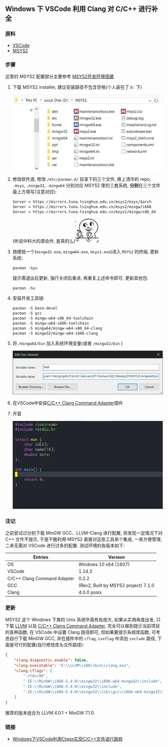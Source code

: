## Windows 下 VSCode 利用 Clang 对 C/C++ 进行补全

### 原料

- [VSCode](https://code.visualstudio.com/)
- [MSYS2](http://www.msys2.org/)

### 步骤

这里的 MSYS2 配置部分主要参考 [MSYS2开发环境搭建](http://blog.csdn.net/callinglove/article/details/48601775).

1. 下载 MSYS2 installer, 建议安装路径不包含空格(个人装在了 `D:` 下)
   <p align="center">
       <img src="img/msys-vscode-clang-01.png">
   </p>

1. 修改软件源, 修改 `/etc/pacman.d/` 目录下的三个文件, 换上清华的 repo,
   `.msys`, `.mingw32`, `.mingw64` 分别对应 MSYS2 里的三套系统,
   **分别**在三个文件最上方填写(注意对应):

   ```
   Server = https://mirrors.tuna.tsinghua.edu.cn/msys2/msys/$arch
   Server = https://mirrors.tuna.tsinghua.edu.cn/msys2/mingw/i686
   Server = https://mirrors.tuna.tsinghua.edu.cn/msys2/mingw/x86_64
   ```

   (听说中科大的源会炸, 是真的么)![](img/bqb-slap-table.jpg)

1. 随便挑一个(`mingw32.exe`, `mingw64.exe`, `msys2.exe`)进入 `MSYS2` 的终端,
   更新系统:

   ```
   pacman -Syu
   ```

   提示需退出后更新, 强行关闭后重进, 再重复上述命令即可.
   更新其他包:

   ```
   pacman -Su
   ```

1. 安装开发工具链:

   ```
   pacman -S base-devel
   pacman -S gcc
   pacman -S mingw-w64-x86_64-toolchain
   pacman -S mingw-w64-i686-toolchain
   pacman -S mingw64/mingw-w64-x86_64-clang
   pacman -S mingw32/mingw-w64-i686-clang
   ```

1. 将 `/mingw64/bin` 加入系统环境变量(或者 `/mingw32/bin` )
   <p align="center">
       <img src="img/msys-vscode-clang-02.png">
   </p>
1. 在VSCode中安装[C/C++ Clang Command Adapter](https://github.com/mitaki28/vscode-clang)插件
1. 开耍
   <p align="center">
       <img src="img/msys-vscode-clang-03.gif">
   </p>

### 注记

之前尝试过分别下载 MinGW GCC、LLVM-Clang 进行配置,
但发现一定情况下对 C++ 文件不提示, 于是干脆利用 MSYS2 直接对这些工具来个集成,
一来方便管理, 二来无需对 VSCode 进行过多的配置. 测试环境的各版本如下:

Entries                     | Version
------                      | ------
OS                          | Windows 10 x64 (1607)
VSCode                      | 1.14.2
C/C++ Clang Command Adapter | 0.2.2
GCC                         | (Rev2, Built by MSYS2 project) 7.1.0
Clang                       | 4.0.0 posix

### 更新

MSYS2 这个 Windows 下类的 Unix 系统毕竟有些庞大, 如果从实用角度出发,
只下载 [LLVM](http://releases.llvm.org/download.html) 以及
[C/C++ Clang Command Adapter](https://github.com/mitaki28/vscode-clang),
完全可以做到提示当前项目的各种函数, 在 VSCode 中设置 Clang 路径即可,
但如果要提示系统库函数, 可考虑自行下载 MinGW GCC, 并在插件中的 `cflag`,
`cxxflag` 中添加 `include` 路径, 下面是可行的配置(自行修改库头文件路径):

```json
{
    "clang.diagnostic.enable": false,
    "clang.executable": "E:\\LLVM\\x86\\bin\\clang.exe",
    "clang.cflags": [
        "-std=c99",
        "-IE:\\MinGW\\i686-5.4.0\\mingw32\\i686-w64-mingw32\\include",
        "-IE:\\MinGW\\i686-5.4.0\\mingw32\\include",
        "-IE:\\MinGW\\i686-5.4.0\\mingw32\\lib\\gcc\\i686-w64-mingw32\\5.4.0\\include"
    ]
}
```

推荐的版本组合为 LLVM 4.0.1 + MinGW 7.1.0.

### 链接

- [Windows下VSCode利用Ctags实现C/C++文件进行跳转](../08/c-c++-code-navigation-by-ctags-on-windows.md)
